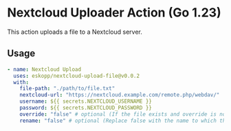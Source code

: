 # Nextcloud Uploader Action (Go 1.23)

This action uploads a file to a Nextcloud server.

## Usage

```yaml
- name: Nextcloud Upload
  uses: eskopp/nextcloud-upload-file@v0.0.2
  with:
    file-path: "./path/to/file.txt"
    nextcloud-url: "https://nextcloud.example.com/remote.php/webdav/"
    username: ${{ secrets.NEXTCLOUD_USERNAME }}
    password: ${{ secrets.NEXTCLOUD_PASSWORD }}
    override: "false" # optional (If the file exists and override is not set or is false, the server returns error code 204.)
    rename: "false" # optional (Replace false with the name to which the file is to be renamed. If rename is false or not there, the file will not be renamed.)
```
